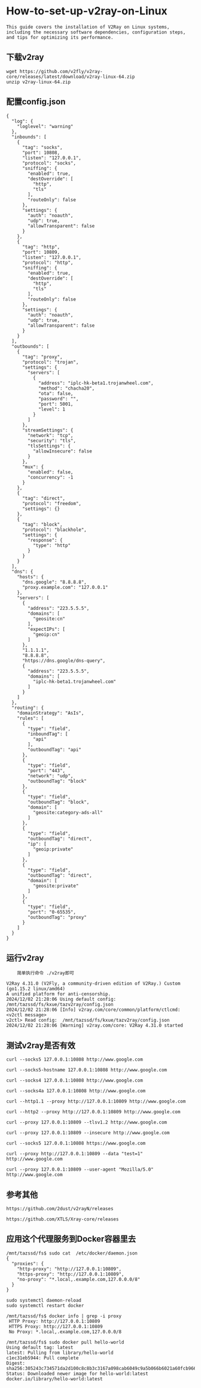 # How-to-set-up-v2ray-on-Linux
    This guide covers the installation of V2Ray on Linux systems, including the necessary software dependencies, configuration steps, and tips for optimizing its performance. 

## 下载v2ray
    wget https://github.com/v2fly/v2ray-core/releases/latest/download/v2ray-linux-64.zip
    unzip v2ray-linux-64.zip

## 配置config.json
    {
      "log": {
        "loglevel": "warning"
      },
      "inbounds": [
        {
          "tag": "socks",
          "port": 10808,
          "listen": "127.0.0.1",
          "protocol": "socks",
          "sniffing": {
            "enabled": true,
            "destOverride": [
              "http",
              "tls"
            ],
            "routeOnly": false
          },
          "settings": {
            "auth": "noauth",
            "udp": true,
            "allowTransparent": false
          }
        },
        {
          "tag": "http",
          "port": 10809,
          "listen": "127.0.0.1",
          "protocol": "http",
          "sniffing": {
            "enabled": true,
            "destOverride": [
              "http",
              "tls"
            ],
            "routeOnly": false
          },
          "settings": {
            "auth": "noauth",
            "udp": true,
            "allowTransparent": false
          }
        }
      ],
      "outbounds": [
        {
          "tag": "proxy",
          "protocol": "trojan",
          "settings": {
            "servers": [
              {
                "address": "iplc-hk-beta1.trojanwheel.com",
                "method": "chacha20",
                "ota": false,
                "password": "",
                "port": 5001,
                "level": 1
              }
            ]
          },
          "streamSettings": {
            "network": "tcp",
            "security": "tls",
            "tlsSettings": {
              "allowInsecure": false
            }
          },
          "mux": {
            "enabled": false,
            "concurrency": -1
          }
        },
        {
          "tag": "direct",
          "protocol": "freedom",
          "settings": {}
        },
        {
          "tag": "block",
          "protocol": "blackhole",
          "settings": {
            "response": {
              "type": "http"
            }
          }
        }
      ],
      "dns": {
        "hosts": {
          "dns.google": "8.8.8.8",
          "proxy.example.com": "127.0.0.1"
        },
        "servers": [
          {
            "address": "223.5.5.5",
            "domains": [
              "geosite:cn"
            ],
            "expectIPs": [
              "geoip:cn"
            ]
          },
          "1.1.1.1",
          "8.8.8.8",
          "https://dns.google/dns-query",
          {
            "address": "223.5.5.5",
            "domains": [
              "iplc-hk-beta1.trojanwheel.com"
            ]
          }
        ]
      },
      "routing": {
        "domainStrategy": "AsIs",
        "rules": [
          {
            "type": "field",
            "inboundTag": [
              "api"
            ],
            "outboundTag": "api"
          },
          {
            "type": "field",
            "port": "443",
            "network": "udp",
            "outboundTag": "block"
          },
          {
            "type": "field",
            "outboundTag": "block",
            "domain": [
              "geosite:category-ads-all"
            ]
          },
          {
            "type": "field",
            "outboundTag": "direct",
            "ip": [
              "geoip:private"
            ]
          },
          {
            "type": "field",
            "outboundTag": "direct",
            "domain": [
              "geosite:private"
            ]
          },
          {
            "type": "field",
            "port": "0-65535",
            "outboundTag": "proxy"
          }
        ]
      }
    }
## 运行v2ray
        简单执行命令 ./v2ray即可
    
    V2Ray 4.31.0 (V2Fly, a community-driven edition of V2Ray.) Custom (go1.15.2 linux/amd64)
    A unified platform for anti-censorship.
    2024/12/02 21:28:06 Using default config:  /mnt/tazssd/fs/kxue/tazv2ray/config.json
    2024/12/02 21:28:06 [Info] v2ray.com/core/common/platform/ctlcmd: <v2ctl message> 
    v2ctl> Read config:  /mnt/tazssd/fs/kxue/tazv2ray/config.json
    2024/12/02 21:28:06 [Warning] v2ray.com/core: V2Ray 4.31.0 started

## 测试v2ray是否有效

    curl --socks5 127.0.0.1:10808 http://www.google.com
    
    curl --socks5-hostname 127.0.0.1:10808 http://www.google.com
    
    curl --socks4 127.0.0.1:10808 http://www.google.com
    
    curl --socks4a 127.0.0.1:10808 http://www.google.com
    
    curl --http1.1 --proxy http://127.0.0.1:10809 http://www.google.com
    
    curl --http2 --proxy http://127.0.0.1:10809 http://www.google.com
    
    curl --proxy 127.0.0.1:10809 --tlsv1.2 http://www.google.com
    
    curl --proxy 127.0.0.1:10809 --insecure http://www.google.com
    
    curl --socks5 127.0.0.1:10808 https://www.google.com
    
    curl --proxy http://127.0.0.1:10809 --data "test=1" http://www.google.com
    
    curl --proxy 127.0.0.1:10809 --user-agent "Mozilla/5.0" http://www.google.com

## 参考其他
    https://github.com/2dust/v2rayN/releases
    
    https://github.com/XTLS/Xray-core/releases

## 应用这个代理服务到Docker容器里去

    /mnt/tazssd/fs$ sudo cat  /etc/docker/daemon.json
    {
      "proxies": {
        "http-proxy": "http://127.0.0.1:10809",
        "https-proxy": "http://127.0.0.1:10809",
        "no-proxy": "*.local,.example.com,127.0.0.0/8"
      }
    }
    
    sudo systemctl daemon-reload
    sudo systemctl restart docker
    
    /mnt/tazssd/fs$ docker info | grep -i proxy
     HTTP Proxy: http://127.0.0.1:10809
     HTTPS Proxy: http://127.0.0.1:10809
     No Proxy: *.local,.example.com,127.0.0.0/8
    
    /mnt/tazssd/fs$ sudo docker pull hello-world
    Using default tag: latest
    latest: Pulling from library/hello-world
    c1ec31eb5944: Pull complete 
    Digest: sha256:305243c734571da2d100c8c8b3c3167a098cab6049c9a5b066b6021a60fcb966
    Status: Downloaded newer image for hello-world:latest
    docker.io/library/hello-world:latest




